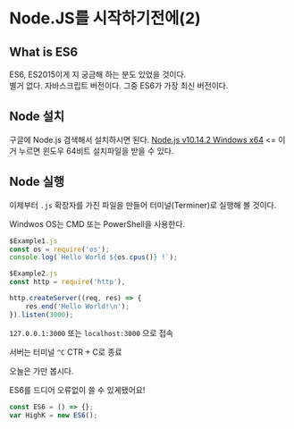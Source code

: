 # Node.JS를 시작하기전에(2)

## What is ES6

ES6, ES2015이게 지 궁금해 하는 분도 있었을 것이다.  
별거 없다. 자바스크립트 버전이다. 그중 ES6가 가장 최신 버전이다.

## Node 설치

구글에 Node.js 검색해서 설치하시면 된다.
[Node.js v10.14.2 Windows x64](https://nodejs.org/dist/v10.14.2/node-v10.14.2-x64.msi) <= 이거 누르면 윈도우 64비트 설치파일을 받을 수 있다.

## Node 실행

이제부터 `.js` 확장자를 가진 파일을 만들어 터미널(Terminer)로 실행해 볼 것이다.

Windwos OS는 CMD 또는 PowerShell을 사용한다.

~~~ Javascript
$Example1.js
const os = require('os');
console.log(`Hello World ${os.cpus()} !`);
~~~

~~~ Javascript
$Example2.js
const http = require('http'),

http.createServer((req, res) => {
    res.end('Hello World!\n');
}).listen(3000);
~~~

`127.0.0.1:3000` 또는 `localhost:3000` 으로 접속

서버는 터미널 `^C` CTR + C로 종료

오늘은 가만 봅시다.

ES6를 드디어 오류없이 쓸 수 있게됐어요!

``` Javascript
const ES6 = () => {};
var HighK = new ES6();
```
